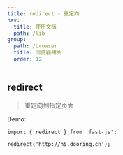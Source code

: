 ```yaml
---
title: redirect - 重定向
nav:
  title: 使用文档
  path: /lib
group:
  path: /browser
  title: 浏览器相关
  order: 12
---
```


## redirect

> 重定向到指定页面

Demo:

```tsx | pure
import { redirect } from 'fast-js';

redirect('http://h5.dooring.cn');
```
